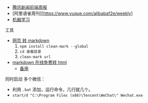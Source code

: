 
  * [腾讯新闻前端周报](https://github.com/Tnfe/TNFE-Weekly)
  * [阿里语雀周刊][https://www.yuque.com/alibabaf2e/weekly]
  * [机器学习](https://github.com/apachecn/AiLearning)

工具
  * [网页 转 markdown](https://github.com/croqaz/clean-mark)
    1. `npm install clean-mark --global`
    2. `cd 承载目录`
    3. `clean-mark url`
  * [markdown 在线免费转 html](https://mdnice.com/)
    * [备用](http://md.aclickall.com/)

同时启动 多个微信：
  * 利用 `.bat` 添加，运行命令，几行就几个。
  * `start/d "C:\Program Files (x86)\Tencent\WeChat\" Wechat.exe`
